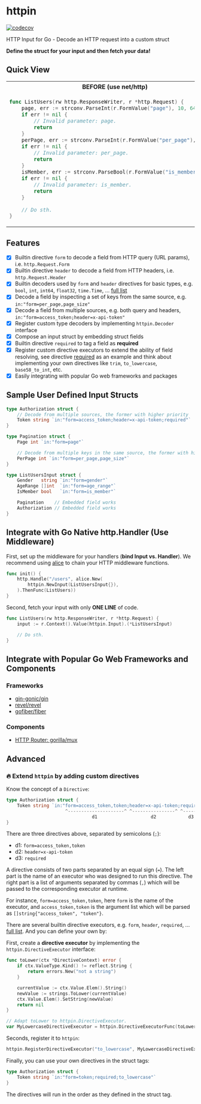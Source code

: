 # httpin

[![codecov](https://codecov.io/gh/ggicci/httpin/branch/main/graph/badge.svg?token=RT61L9ngHj)](https://codecov.io/gh/ggicci/httpin)

HTTP Input for Go - Decode an HTTP request into a custom struct

**Define the struct for your input and then fetch your data!**

## Quick View

<table>
<tr>
  <th>BEFORE (use net/http)</th>
  <th>AFTER (use httpin)</th>
</tr>
<tr>
  <td>

```go
func ListUsers(rw http.ResponseWriter, r *http.Request) {
	page, err := strconv.ParseInt(r.FormValue("page"), 10, 64)
	if err != nil {
		// Invalid parameter: page.
		return
	}
	perPage, err := strconv.ParseInt(r.FormValue("per_page"), 10, 64)
	if err != nil {
		// Invalid parameter: per_page.
		return
	}
	isMember, err := strconv.ParseBool(r.FormValue("is_member"))
	if err != nil {
		// Invalid parameter: is_member.
		return
	}

	// Do sth.
}
```

  </td>
  <td>

```go
type ListUsersInput struct {
	Page     int  `in:"form=page"`
	PerPage  int  `in:"form=per_page"`
	IsMember bool `in:"form=is_member"`
}

func ListUsers(rw http.ResponseWriter, r *http.Request) {
	inputInterface, err := httpin.New(ListUsersInput{}).Decode(r)
	if err != nil {
		// Error occurred, `err` can be type of *httpin.InvalidFieldError
		// Do sth.
		return
	}

	input := interfaceInput.(*ListUsersInput)
	// Do sth.
}
```

  </td>
</tr>
</table>

## Features

- [x] Builtin directive `form` to decode a field from HTTP query (URL params), i.e. `http.Request.Form`
- [x] Builtin directive `header` to decode a field from HTTP headers, i.e. `http.Request.Header`
- [x] Builtin decoders used by `form` and `header` directives for basic types, e.g. `bool`, `int`, `int64`, `float32`, `time.Time`, ... [full list](./internal/decoders.go)
- [x] Decode a field by inspecting a set of keys from the same source, e.g. `in:"form=per_page,page_size"`
- [x] Decode a field from multiple sources, e.g. both query and headers, `in:"form=access_token;header=x-api-token"`
- [x] Register custom type decoders by implementing `httpin.Decoder` interface
- [x] Compose an input struct by embedding struct fields
- [x] Builtin directive `required` to tag a field as **required**
- [x] Register custom directive executors to extend the ability of field resolving, see directive [required](./required.go) as an example and think about implementing your own directives like `trim`, `to_lowercase`, `base58_to_int`, etc.
- [x] Easily integrating with popular Go web frameworks and packages

## Sample User Defined Input Structs

```go
type Authorization struct {
	// Decode from multiple sources, the former with higher priority
	Token string `in:"form=access_token;header=x-api-token;required"`
}

type Pagination struct {
	Page int `in:"form=page"`

	// Decode from multiple keys in the same source, the former with higher priority
	PerPage int `in:"form=per_page,page_size"`
}

type ListUsersInput struct {
	Gender   string `in:"form=gender"`
	AgeRange []int  `in:"form=age_range"`
	IsMember bool   `in:"form=is_member"`

	Pagination    // Embedded field works
	Authorization // Embedded field works
}
```

## Integrate with Go Native http.Handler (Use Middleware)

First, set up the middleware for your handlers (**bind Input vs. Handler**). We recommend using [alice](https://github.com/justinas/alice) to chain your HTTP middleware functions.

```go
func init() {
	http.Handle("/users", alice.New(
		httpin.NewInput(ListUsersInput{}),
	).ThenFunc(ListUsers))
}
```

Second, fetch your input with only **ONE LINE** of code.

```go
func ListUsers(rw http.ResponseWriter, r *http.Request) {
	input := r.Context().Value(httpin.Input).(*ListUsersInput)

	// Do sth.
}
```

## Integrate with Popular Go Web Frameworks and Components

### Frameworks

- [gin-gonic/gin](wiki/Integrate-with-gin)
- [revel/revel](wiki/Integrate-with-revel)
- [gofiber/fiber](wiki/Integrate-with-fiber)

### Components

- [HTTP Router: gorilla/mux](wiki/Integrate-with-gorilla-mux)

## Advanced

### 🔥 Extend `httpin` by adding custom directives

Know the concept of a `Directive`:

```go
type Authorization struct {
	Token string `in:"form=access_token,token;header=x-api-token;required"`
	                  ^---------------------^ ^----------------^ ^------^
	                            d1                    d2            d3
}
```

There are three directives above, separated by semicolons (`;`):

- d1: `form=access_token,token`
- d2: `header=x-api-token`
- d3: `required`

A directive consists of two parts separated by an equal sign (`=`). The left part is the name of an executor who was designed to run this directive. The right part is a list of arguments separated by commas (`,`) which will be passed to the corresponding executor at runtime.

For instance, `form=access_token,token`, here `form` is the name of the executor, and `access_token,token` is the argument list which will be parsed as `[]string{"access_token", "token"}`.

There are several builtin directive executors, e.g. `form`, `header`, `required`, ... [full list](./directives.go). And you can define your own by:

First, create a **directive executor** by implementing the `httpin.DirectiveExecutor` interface:

```go
func toLower(ctx *DirectiveContext) error {
	if ctx.ValueType.Kind() != reflect.String {
		return errors.New("not a string")
	}

	currentValue := ctx.Value.Elem().String()
	newValue := strings.ToLower(currentValue)
	ctx.Value.Elem().SetString(newValue)
	return nil
}

// Adapt toLower to httpin.DirectiveExecutor.
var MyLowercaseDirectiveExecutor = httpin.DirectiveExecutorFunc(toLower)
```

Seconds, register it to `httpin`:

```go
httpin.RegisterDirectiveExecutor("to_lowercase", MyLowercaseDirectiveExecutor)
```

Finally, you can use your own directives in the struct tags:

```go
type Authorization struct {
	Token string `in:"form=token;required;to_lowercase"`
}
```

The directives will run in the order as they defined in the struct tag.
